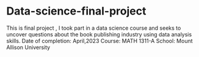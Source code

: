 # Data-science-final-project
This is final project , I took part in a data science course and seeks to uncover questions about the book publishing industry using data analysis skills.
Date of completion: April,2023
Course: MATH 1311-A
School: Mount Allison University
